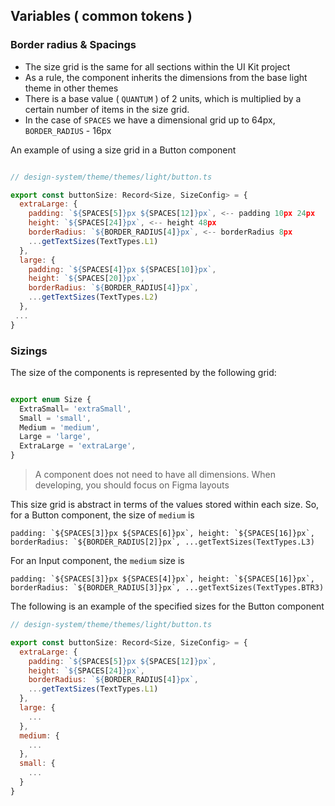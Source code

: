 ## Variables ( common tokens )

### Border radius & Spacings

* The size grid is the same for all sections within the UI Kit project
* As a rule, the component inherits the dimensions from the base light theme in other themes
* There is a base value ( `QUANTUM` ) of 2 units, which is multiplied by a certain number of items in the size grid.
* In the case of `SPACES` we have a dimensional grid up to 64px, `BORDER_RADIUS` - 16px

An example of using a size grid in a Button component

```javascript

// design-system/theme/themes/light/button.ts

export const buttonSize: Record<Size, SizeConfig> = {
  extraLarge: {
    padding: `${SPACES[5]}px ${SPACES[12]}px`, <-- padding 10px 24px
    height: `${SPACES[24]}px`, <-- height 48px
    borderRadius: `${BORDER_RADIUS[4]}px`, <-- borderRadius 8px
    ...getTextSizes(TextTypes.L1)
  },
  large: {
    padding: `${SPACES[4]}px ${SPACES[10]}px`,
    height: `${SPACES[20]}px`,
    borderRadius: `${BORDER_RADIUS[4]}px`,
    ...getTextSizes(TextTypes.L2)
  },
 ...
}


```

### Sizings

The size of the components is represented by the following grid:

```javascript

export enum Size {
  ExtraSmall= 'extraSmall',
  Small = 'small',
  Medium = 'medium', 
  Large = 'large',
  ExtraLarge = 'extraLarge',
}

```
> A component does not need to have all dimensions. When developing, you should focus on Figma layouts

This size grid is abstract in terms of the values stored within each size.
So, for a Button component, the size of `medium` is

```padding: `${SPACES[3]}px ${SPACES[6]}px`,
    height: `${SPACES[16]}px`,
    borderRadius: `${BORDER_RADIUS[2]}px`,
    ...getTextSizes(TextTypes.L3)```

For an Input component, the `medium` size is

```padding: `${SPACES[3]}px ${SPACES[4]}px`,
    height: `${SPACES[16]}px`,
    borderRadius: `${BORDER_RADIUS[3]}px`,
    ...getTextSizes(TextTypes.BTR3)```
    
The following is an example of the specified sizes for the Button component

```javascript
// design-system/theme/themes/light/button.ts

export const buttonSize: Record<Size, SizeConfig> = {
  extraLarge: {
    padding: `${SPACES[5]}px ${SPACES[12]}px`,
    height: `${SPACES[24]}px`,
    borderRadius: `${BORDER_RADIUS[4]}px`,
    ...getTextSizes(TextTypes.L1)
  },
  large: {
    ...
  },
  medium: {
    ...
  },
  small: {
    ...
  }
}


```
